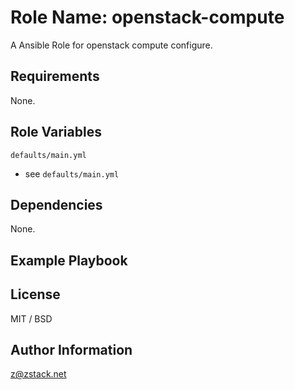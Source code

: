 # Role Name: openstack-compute

A Ansible Role for openstack compute configure.

## Requirements

None.

## Role Variables

`defaults/main.yml`

- see `defaults/main.yml`

## Dependencies

None.

## Example Playbook

## License

MIT / BSD

## Author Information

z@zstack.net
